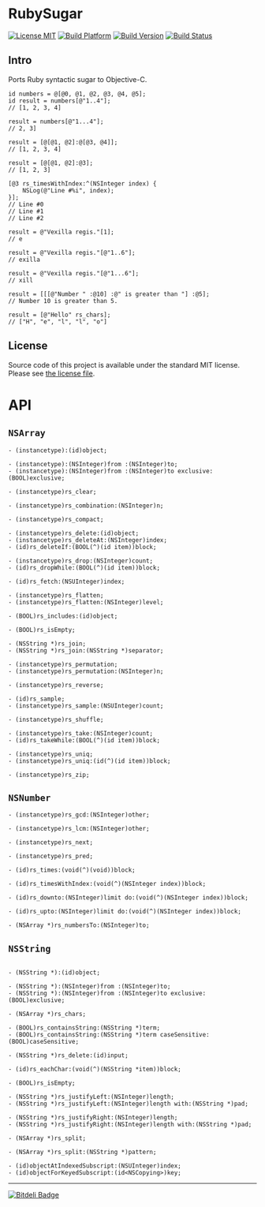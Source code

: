 # RubySugar

[![License MIT](https://go-shields.herokuapp.com/license-MIT-blue.png)](https://github.com/michalkonturek/RubySugar/blob/master/LICENSE)
[![Build Platform](https://cocoapod-badges.herokuapp.com/p/RubySugar/badge.png)](https://github.com/michalkonturek/RubySugar)
[![Build Version](https://cocoapod-badges.herokuapp.com/v/RubySugar/badge.png)](https://github.com/michalkonturek/RubySugar)
[![Build Status](https://travis-ci.org/michalkonturek/RubySugar.png?branch=master)](https://travis-ci.org/michalkonturek/RubySugar)

## Intro

Ports Ruby syntactic sugar to Objective-C.

```obj-c
id numbers = @[@0, @1, @2, @3, @4, @5];
id result = numbers[@"1..4"];
// [1, 2, 3, 4]

result = numbers[@"1...4"];
// 2, 3]

result = [@[@1, @2]:@[@3, @4]];
// [1, 2, 3, 4]

result = [@[@1, @2]:@3];
// [1, 2, 3]

[@3 rs_timesWithIndex:^(NSInteger index) {
    NSLog(@"Line #%i", index);
}];
// Line #0
// Line #1
// Line #2

result = @"Vexilla regis."[1];
// e

result = @"Vexilla regis."[@"1..6"];
// exilla

result = @"Vexilla regis."[@"1...6"];
// xill

result = [[[@"Number " :@10] :@" is greater than "] :@5];
// Number 10 is greater than 5.

result = [@"Hello" rs_chars];
// ["H", "e", "l", "l", "o"]
```

## License

Source code of this project is available under the standard MIT license. Please see [the license file][LICENSE].

[PODS]:http://cocoapods.org/
[LICENSE]:https://github.com/michalkonturek/RubySugar/blob/master/LICENSE

# API

## `NSArray`

```obj-c
- (instancetype):(id)object;

- (instancetype):(NSInteger)from :(NSInteger)to;
- (instancetype):(NSInteger)from :(NSInteger)to exclusive:(BOOL)exclusive;

- (instancetype)rs_clear;

- (instancetype)rs_combination:(NSInteger)n;

- (instancetype)rs_compact;

- (instancetype)rs_delete:(id)object;
- (instancetype)rs_deleteAt:(NSInteger)index;
- (id)rs_deleteIf:(BOOL(^)(id item))block;

- (instancetype)rs_drop:(NSInteger)count;
- (id)rs_dropWhile:(BOOL(^)(id item))block;

- (id)rs_fetch:(NSUInteger)index;

- (instancetype)rs_flatten;
- (instancetype)rs_flatten:(NSInteger)level;

- (BOOL)rs_includes:(id)object;

- (BOOL)rs_isEmpty;

- (NSString *)rs_join;
- (NSString *)rs_join:(NSString *)separator;

- (instancetype)rs_permutation;
- (instancetype)rs_permutation:(NSInteger)n;

- (instancetype)rs_reverse;

- (id)rs_sample;
- (instancetype)rs_sample:(NSUInteger)count;

- (instancetype)rs_shuffle;

- (instancetype)rs_take:(NSInteger)count;
- (id)rs_takeWhile:(BOOL(^)(id item))block;

- (instancetype)rs_uniq;
- (instancetype)rs_uniq:(id(^)(id item))block;

- (instancetype)rs_zip;

```


## `NSNumber`

 
```objc
- (instancetype)rs_gcd:(NSInteger)other;

- (instancetype)rs_lcm:(NSInteger)other;

- (instancetype)rs_next;

- (instancetype)rs_pred;

- (id)rs_times:(void(^)(void))block;

- (id)rs_timesWithIndex:(void(^)(NSInteger index))block;

- (id)rs_downto:(NSInteger)limit do:(void(^)(NSInteger index))block;

- (id)rs_upto:(NSInteger)limit do:(void(^)(NSInteger index))block;

- (NSArray *)rs_numbersTo:(NSInteger)to;
```

## `NSString`

```obj-c

- (NSString *):(id)object;

- (NSString *):(NSInteger)from :(NSInteger)to;
- (NSString *):(NSInteger)from :(NSInteger)to exclusive:(BOOL)exclusive;

- (NSArray *)rs_chars;

- (BOOL)rs_containsString:(NSString *)term;
- (BOOL)rs_containsString:(NSString *)term caseSensitive:(BOOL)caseSensitive;

- (NSString *)rs_delete:(id)input;

- (id)rs_eachChar:(void(^)(NSString *item))block;

- (BOOL)rs_isEmpty;

- (NSString *)rs_justifyLeft:(NSInteger)length;
- (NSString *)rs_justifyLeft:(NSInteger)length with:(NSString *)pad;

- (NSString *)rs_justifyRight:(NSInteger)length;
- (NSString *)rs_justifyRight:(NSInteger)length with:(NSString *)pad;

- (NSArray *)rs_split;

- (NSArray *)rs_split:(NSString *)pattern;

- (id)objectAtIndexedSubscript:(NSUInteger)index;
- (id)objectForKeyedSubscript:(id<NSCopying>)key;
```


- - -

[![Bitdeli Badge](https://d2weczhvl823v0.cloudfront.net/michalkonturek/rubysugar/trend.png)](https://bitdeli.com/free "Bitdeli Badge")
